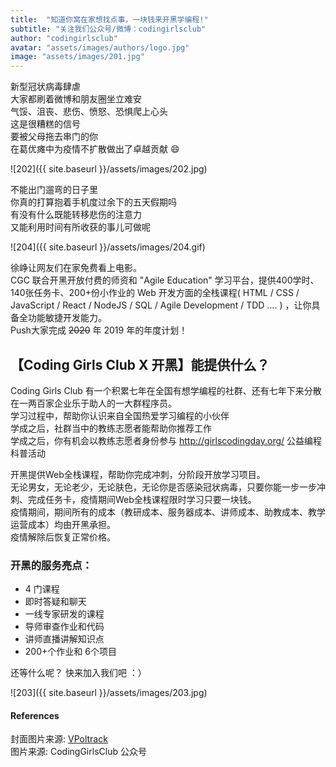 ```yaml
---
title:  "知道你窝在家想找点事，一块钱来开黑学编程!"
subtitle: "关注我们公众号/微博：codingirlsclub"
author: "codingirlsclub"
avatar: "assets/images/authors/logo.jpg"
image: "assets/images/201.jpg"
---
```


新型冠状病毒肆虐  
大家都刷着微博和朋友圈坐立难安  
气馁、沮丧、悲伤、愤怒、恐惧爬上心头  
这是很糟糕的信号  
要被父母拖去串门的你  
在葛优瘫中为疫情不扩散做出了卓越贡献 😄  

![202]({{ site.baseurl }}/assets/images/202.jpg)    

不能出门遛弯的日子里  
你真的打算抱着手机度过余下的五天假期吗    
有没有什么既能转移悲伤的注意力    
又能利用时间有所收获的事儿可做呢  

![204]({{ site.baseurl }}/assets/images/204.gif)  

徐峥让网友们在家免费看上电影。  
CGC 联合开黑开放付费的师资和 "Agile Education" 学习平台，提供400学时、140张任务卡、200+份小作业的 Web 开发方面的全栈课程( HTML / CSS / JavaScript / React / NodeJS / SQL / Agile Development / TDD …. ) ，让你具备全功能敏捷开发能力。      
Push大家完成 ~~2020~~ 年 2019 年的年度计划！  

## 【Coding Girls Club X 开黑】能提供什么？  
Coding Girls Club 有一个积累七年在全国有想学编程的社群、还有七年下来分散在一两百家企业乐于助人的一大群程序员。  
学习过程中，帮助你认识来自全国热爱学习编程的小伙伴  
学成之后，社群当中的教练志愿者能帮助你推荐工作  
学成之后，你有机会以教练志愿者身份参与 http://girlscodingday.org/ 公益编程科普活动  

开黑提供Web全栈课程，帮助你完成冲刺，分阶段开放学习项目。  
无论男女，无论老少，无论肤色，无论你是否感染冠状病毒，只要你能一步一步冲刺、完成任务卡，疫情期间Web全栈课程限时学习只要一块钱。  
疫情期间，期间所有的成本（教研成本、服务器成本、讲师成本、助教成本、教学运营成本）均由开黑承担。  
疫情解除后恢复正常价格。  

### 开黑的服务亮点：
* 4 门课程  
* 即时答疑和聊天  
* 一线专家研发的课程
* 导师审查作业和代码
* 讲师直播讲解知识点
* 200+个作业和 6个项目

还等什么呢？ 快来加入我们吧 ：）  

![203]({{ site.baseurl }}/assets/images/203.jpg)

#### References
封面图片来源: [VPoltrack](https://twitter.com/VPoltrack)  
图片来源: CodingGirlsClub 公众号 
